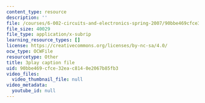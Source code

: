 ```yaml
---
content_type: resource
description: ''
file: /courses/6-002-circuits-and-electronics-spring-2007/90bbe469cfce32eac8140e2067b85fb3_bX8i2yECWaU.srt
file_size: 40029
file_type: application/x-subrip
learning_resource_types: []
license: https://creativecommons.org/licenses/by-nc-sa/4.0/
ocw_type: OCWFile
resourcetype: Other
title: 3play caption file
uid: 90bbe469-cfce-32ea-c814-0e2067b85fb3
video_files:
  video_thumbnail_file: null
video_metadata:
  youtube_id: null
---
```

